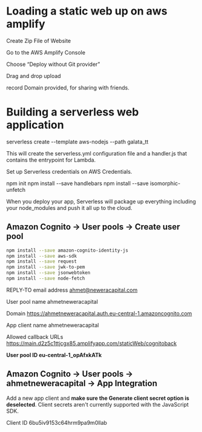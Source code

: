# Loading a static web up on aws amplify

Create Zip File of Website

Go to the AWS Amplify Console

Choose “Deploy without Git provider”

Drag and drop upload

record Domain provided, for sharing with friends.

# Building a serverless web application

serverless create --template aws-nodejs --path galata_tt

This will create the serverless.yml configuration file and a handler.js that contains the entrypoint for Lambda.

Set up Serverless credentials on AWS Credentials.

npm init
npm install --save handlebars
npm install --save isomorphic-unfetch

When you deploy your app, Serverless will package up everything including your node_modules and push it all up to the cloud.

## Amazon Cognito -> User pools -> Create user pool
```sh
npm install --save amazon-cognito-identity-js
npm install --save aws-sdk
npm install --save request
npm install --save jwk-to-pem
npm install --save jsonwebtoken
npm install --save node-fetch
```
REPLY-TO email address      ahmet@neweracapital.com

User pool name              ahmetneweracapital

Domain                      https://ahmetneweracapital.auth.eu-central-1.amazoncognito.com

App client name             ahmetneweracapital

Allowed callback URLs       https://main.d2z5c1ttjcgx85.amplifyapp.com/staticWeb/cognitoback

**User pool ID                eu-central-1_opAfxkATk**

## Amazon Cognito -> User pools -> ahmetneweracapital -> App Integration

Add a new app client and **make sure the Generate client secret option is deselected**. Client secrets aren't currently supported with the JavaScript SDK.

Client ID               	6bu5iv9153c64hrm9pa9m0llab
